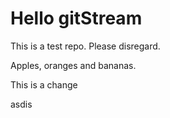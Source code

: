 # Hello gitStream
This is a test repo. Please disregard.

Apples, oranges and bananas.


This is a change


asdis
